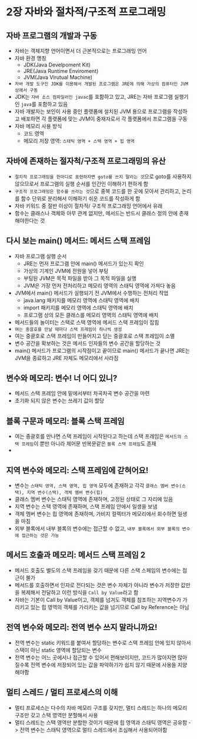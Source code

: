 # 2장 자바와 절차적/구조적 프로그래밍

## 자바 프로그램의 개발과 구동
- 자바는 객체지향 언어이면서 더 근본적으로는 프로그래밍 언어
- 자바 환경 명칭
  - JDK(Java Develpoment Kit)
  - JRE(Java Runtime Enviroment)
  - JVM(Java Virutual Machine)
- `자바 개발 도구인 JDK를 이용해서 개발된 프로그램은 JRE에 의해 가상의 컴퓨터인 JVM 상에서 구동`
- JDK는 `자바 소스 컴파일러인 javac`를 포함하고 있고, JRE는 자바 프로그램 실행기인 `java`를 포함하고 있음
- 자바 개발자는 보인이 사용 중인 플랫폼에 설치된 JVM 용으로 프로그램을 작성하고 배포하면 각 플랫폼에 맞는 JVM이 중재자로서 각 플랫폼에서 프로그램을 구동
- 자바 메모리 사용 방식
  - 코드 영역
  - 메모리 저장 영역: `스태틱 영역 + 스택 영역 + 힙 영역`


## 자바에 존재하는 절자척/구조적 프로그래밍의 유산
- `절차적 프로그래밍을 한마디로 표현하자면 goto를 쓰지 말라는 것`으로 goto를 사용하지 않으므로서 프로그램의 실행 순서를 인간인 이해하기 편하게 함
- `구조적 프로그래밍은 함수를 쓰라는 것`으로 중복 코드를 한 곳에 모아서 관리하고, 논리를 함수 단위로 분리해서 이해하기 쉬운 코드를 작성하게 함
- 자바 키워드 중 절반 이상이 절차적/ 구조적 프로그래밍 언어에서 유래
- 함수는 클래스나 객체와 아무 관계 없지만, 메서드는 반드시 클래스 정의 안에 존재해야한다는 것


## 다시 보는 main() 메서드: 메서드 스택 프레임
- 자바 프로그램 실행 순서
  - JRE는 먼저 프로그램 안에 main() 메서드가 있는지 확인
  - 가상의 기계인 JVM에 전원을 넣어 부팅
  - 부팅된 JVM은 목적 파일을 받아 그 목적 파일을 실행
  - JVM은 가장 먼저 전처리하고 메모리 영역의 스태틱 영역에 가져다 놓음
- JVM에서 main() 메서드가 실행되기 전 JVM에서 수행하는 전처리 작업
  - java.lang 패키지를 메모리 영역에 스태틱 영역에 배치
  - import 패키지를 메모리 영역에 스태틱 영역에 배치
  - 프로그램 상의 모든 클래스를 메모리 영역의 스태틱 영역에 배치
- 메서드들의 놀이터는 스택로 스택 영역에 메서드 스택 프레임이 잡힘
- `여는 중괄호를 만날 때마다 스택 프레임이 하나씩 생성`
- 여는 중괄호로 스택 프레임이 만들어지고 닫는 중괄호로 스택 프레임이 소멸
- 변수 공간을 확보하는 것은 메서드 인자들의 변수 공간을 할당하는 것
- main() 메서드가 프로그램의 시작점이고 끝이므로 main() 메서드가 끝나면 JRE는 JVM을 종료하고 JRE 자체도 메모리에서 사라짐


## 변수와 메모리: 변수! 너 어디 있니?
- 메서드 스택 프레임 안에 밑에서부터 차곡차곡 변수 공간을 마련
- 초기화 되지 않은 변수는 쓰레기 값이 할당


## 블록 구문과 메모리: 블록 스택 프레임
- 여는 중괄호를 만나면 스택 프레임이 시작된다고 하는데 스택 프레임은 `메서드의 스택 프레임`이 뿐만 아니라 제어문 반복문같은 `블록 스택 프레임`도 존재
- 


## 지역 변수와 메모리: 스택 프레임에 갇혀어요!
- 변수는 `스태틱 영역, 스택 영역, 힙 영역` 모두에 존재하고 각각 `클래스 멤버 변수(스택), 지역 변수(스택), 객체 멤버 변수(힙)`
- 클래스 멤버 변수는 스태틱 영역에 존재하며, 고정된 상태로 그 자리에 있음
- 지역 변수는 스택 영역에 존재하며, 스택 프레임 안에서 일생을 보냄
- 객체 멤버 변수는 힙 영역에 존재하며, 가비지 컬렉터가 메모리에서 회수하면 일생을 마침
- 외부 블록에서 내부 블록의 변수에는 접근할 수 없고, `내부 블록에서 외부 블록의 변수에 접근하는 것은 가능`

## 메서드 호출과 메모리: 메서드 스택 프레임 2
- 메서드 호출도 별도의 스택 프레임을 갖기 때문에 다른 스택 스페임의 변수에는 접근이 불가
- 메서드를 호출하면서 인자로 전다되는 것은 변수 자체가 아니라 변수가 저장한 값만을 복제해서 전달하고 이런 방식을 `Call by Value`라고 함
- 자바는 기본이 Call by Value이고, 객체를 넘겨도 객체를 참조하는 지역변수가 가리키고 있는 힙 영역의 객체를 가리키는 값을 넘기므로 Call by Reference는 아님

## 전역 변수와 메모리: 전역 변수 쓰지 말라니까요!
- 전역 변수는 static 키워드를 붙여서 할당하는 변수로 스택 프레임 안에 있지 않아서 스택이 아닌 static 영역에 할당되는 변수
- 전역 변수는 어느 곳에서나 접근할 수 있어서 편해보이지만, 코드가 많아지면 많아질수록 전역 변수에 저장되어 있는 값을 파악하기가 쉽지 않기 때문에 사용을 지양해야함

## 멀티 스레드 / 멀티 프로세스의 이해
- 멀티 프로세스는 다수의 자바 메모리 구조를 갖지만, 멀티 스레드는 하나의 메모리 구조만 갖고 스택 영역만 분할해서 사용
- 멀티 스레드는 스택 영역만 분할한 것이기 때문에 힙 영역과 스태틱 영역은 공유함 -> 전역 변수는 스태틱 영역으로 멀티 스레드에서 조심해서 사용되어야함
